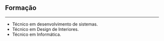 ## Formação

---

- Técnico em desenvolvimento de sistemas.
- Técnico em Design de Interiores. 
- Técnico em Informática.